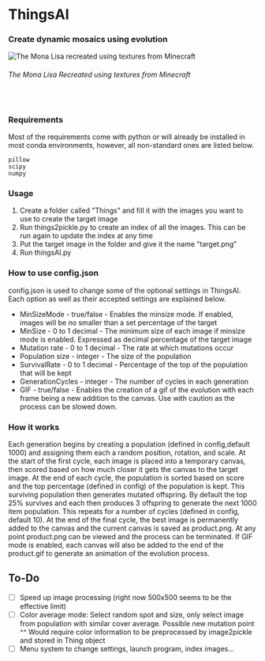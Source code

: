 # ThingsAI
### Create dynamic mosaics using evolution

<img src="sample.gif" alt="The Mona Lisa recreated using textures from Minecraft"/>

###### The Mona Lisa Recreated using textures from Minecraft
<br>

### Requirements
Most of the requirements come with python or will already be installed in most conda environments, however, all non-standard ones are listed below.
```
pillow
scipy
numpy
```

### Usage
1. Create a folder called "Things" and fill it with the images you want to use to create the target image
2. Run things2pickle.py to create an index of all the images. This can be run again to update the index at any time
3. Put the target image in the folder and give it the name "target.png"
4. Run thingsAI.py
### How to use config.json
config.json is used to change some of the optional settings in ThingsAI. Each option as well as their accepted settings are explained below.

- MinSizeMode - true/false - Enables the minsize mode. If enabled, images will be no smaller than a set percentage of the target
- MinSize - 0 to 1 decimal - The minimum size of each image if minsize mode is enabled. Expressed as decimal percentage of the target image
- Mutation rate - 0 to 1 decimal - The rate at which mutations occur
- Population size - integer - The size of the population
- SurvivalRate - 0 to 1 decimal - Percentage of the top of the population that will be kept
- GenerationCycles - integer - The number of cycles in each generation
- GIF - true/false - Enables the creation of a gif of the evolution with each frame being a new addition to the canvas. Use with caution as the process can be slowed down.

### How it works
Each generation begins by creating a population (defined in config,default 1000) and assigning them each a random position, rotation, and scale. At the start of the first cycle, each image is placed into a temporary canvas, then scored based on how much closer it gets the canvas to the target image. At the end of each cycle, the population is sorted based on score and the top percentage (defined in config) of the population is kept. This surviving population then generates mutated offspring. By default the top 25% survives and each then produces 3 offspring to generate the next 1000 item population. This repeats for a number of cycles (defined in config, default 10). At the end of the final cycle, the best image is permanently added to the canvas and the current canvas is saved as product.png. At any point product.png can be viewed and the process can be terminated. If GIF mode is enabled, each canvas will also be added to the end of the product.gif to generate an animation of the evolution process.

## To-Do

- [ ] Speed up image processing (right now 500x500 seems to be the effective limit)
- [ ] Color average mode: Select random spot and size, only select image from population with similar cover average. Possible new mutation point
    ^^ Would require color information to be preprocessed by image2pickle and stored in Thing object
- [ ] Menu system to change settings, launch program, index images...
